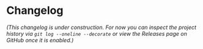 # Changelog

*(This changelog is under construction.  For now you can inspect the project history via `git log --oneline --decorate` or view the Releases page on GitHub once it is enabled.)*
